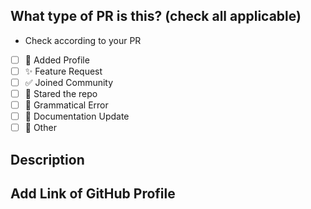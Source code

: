 ## What type of PR is this? (check all applicable)

- Check according to your PR

- [ ] 🚀 Added Profile
- [ ] ✨ Feature Request    
- [ ] ✅ Joined Community
- [ ] 🌟 Stared the repo
- [ ] 🐛 Grammatical Error
- [ ] 📝 Documentation Update
- [ ] 🚩 Other

## Description



## Add Link of GitHub Profile

